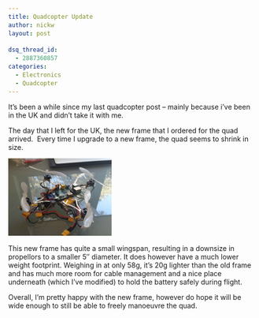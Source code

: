 ```yaml
---
title: Quadcopter Update
author: nickw
layout: post

dsq_thread_id:
  - 2887360857
categories:
  - Electronics
  - Quadcopter
---
```

It&#8217;s been a while since my last quadcopter post &#8211; mainly because i&#8217;ve been in the UK and didn&#8217;t take it with me.

The day that I left for the UK, the new frame that I ordered for the quad arrived.  Every time I upgrade to a new frame, the quad seems to shrink in size.

<div class="pull-right">
    <img src="/static/legacy/2014/2014-07-31-14.06.49.jpg" width="210" />
</div>

This new frame has quite a small wingspan, resulting in a downsize in propellors to a smaller 5&#8243; diameter. It does however have a much lower weight footprint. Weighing in at only 58g, it&#8217;s 20g lighter than the old frame and has much more room for cable management and a nice place underneath (which I&#8217;ve modified) to hold the battery safely during flight.

Overall, I&#8217;m pretty happy with the new frame, however do hope it will be wide enough to still be able to freely manoeuvre the quad.